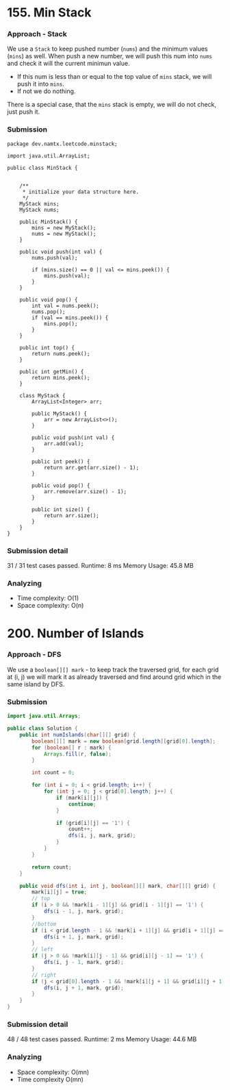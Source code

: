 # 155. Min Stack

### Approach - Stack

We use a `Stack` to keep pushed number (`nums`) and the minimum values (`mins`) as well.
When push a new number, we will push this num into `nums` and check it will the current minimun value.
- If this num is less than or equal to the top value of `mins` stack, we will push it into `mins`.
- If not we do nothing.

There is a special case, that the `mins` stack is empty, we will do not check, just push it.

### Submission

```
package dev.namtx.leetcode.minstack;

import java.util.ArrayList;

public class MinStack {


    /**
     * initialize your data structure here.
     */
    MyStack mins;
    MyStack nums;

    public MinStack() {
        mins = new MyStack();
        nums = new MyStack();
    }

    public void push(int val) {
        nums.push(val);

        if (mins.size() == 0 || val <= mins.peek()) {
            mins.push(val);
        }
    }

    public void pop() {
        int val = nums.peek();
        nums.pop();
        if (val == mins.peek()) {
            mins.pop();
        }
    }

    public int top() {
        return nums.peek();
    }

    public int getMin() {
        return mins.peek();
    }

    class MyStack {
        ArrayList<Integer> arr;

        public MyStack() {
            arr = new ArrayList<>();
        }

        public void push(int val) {
            arr.add(val);
        }

        public int peek() {
            return arr.get(arr.size() - 1);
        }

        public void pop() {
            arr.remove(arr.size() - 1);
        }

        public int size() {
            return arr.size();
        }
    }
}

```
### Submission detail

31 / 31 test cases passed.
Runtime: 8 ms
Memory Usage: 45.8 MB

### Analyzing

- Time complexity: O(1)
- Space complexity: O(n)

# 200. Number of Islands

### Approach - DFS

We use a `boolean[][] mark` - to keep track the traversed grid, for each grid at (i, j) we will mark it as already traversed and find around grid which in the same island by DFS.


### Submission

```java
import java.util.Arrays;

public class Solution {
    public int numIslands(char[][] grid) {
        boolean[][] mark = new boolean[grid.length][grid[0].length];
        for (boolean[] r : mark) {
            Arrays.fill(r, false);
        }

        int count = 0;

        for (int i = 0; i < grid.length; i++) {
            for (int j = 0; j < grid[0].length; j++) {
                if (mark[i][j]) {
                    continue;
                }

                if (grid[i][j] == '1') {
                    count++;
                    dfs(i, j, mark, grid);
                }
            }
        }

        return count;
    }

    public void dfs(int i, int j, boolean[][] mark, char[][] grid) {
        mark[i][j] = true;
        // top
        if (i > 0 && !mark[i - 1][j] && grid[i - 1][j] == '1') {
            dfs(i - 1, j, mark, grid);
        }
        //bottom
        if (i < grid.length - 1 && !mark[i + 1][j] && grid[i + 1][j] == '1') {
            dfs(i + 1, j, mark, grid);
        }
        // left
        if (j > 0 && !mark[i][j - 1] && grid[i][j - 1] == '1') {
            dfs(i, j - 1, mark, grid);
        }
        // right
        if (j < grid[0].length - 1 && !mark[i][j + 1] && grid[i][j + 1] == '1') {
            dfs(i, j + 1, mark, grid);
        }
    }
}

```

### Submission detail

48 / 48 test cases passed.
Runtime: 2 ms
Memory Usage: 44.6 MB

### Analyzing

- Space complexity: O(mn)
- Time complexity O(mn)
